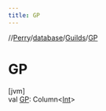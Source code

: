 ```yaml
---
title: GP
---
```

//[Perry](../../../index.html)/[database](../index.html)/[Guilds](index.html)/[GP](-g-p.html)



# GP



[jvm]\
val [GP](-g-p.html): Column&lt;[Int](https://kotlinlang.org/api/latest/jvm/stdlib/kotlin/-int/index.html)&gt;





